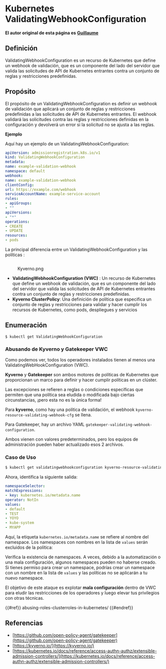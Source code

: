 # Kubernetes ValidatingWebhookConfiguration

**El autor original de esta página es** [**Guillaume**](https://www.linkedin.com/in/guillaume-chapela-ab4b9a196)

## Definición

ValidatingWebhookConfiguration es un recurso de Kubernetes que define un webhook de validación, que es un componente del lado del servidor que valida las solicitudes de API de Kubernetes entrantes contra un conjunto de reglas y restricciones predefinidas.

## Propósito

El propósito de un ValidatingWebhookConfiguration es definir un webhook de validación que aplicará un conjunto de reglas y restricciones predefinidas a las solicitudes de API de Kubernetes entrantes. El webhook validará las solicitudes contra las reglas y restricciones definidas en la configuración y devolverá un error si la solicitud no se ajusta a las reglas.

**Ejemplo**

Aquí hay un ejemplo de un ValidatingWebhookConfiguration:
```yaml
apiVersion: admissionregistration.k8s.io/v1
kind: ValidatingWebhookConfiguration
metadata:
name: example-validation-webhook
namespace: default
webhook:
name: example-validation-webhook
clientConfig:
url: https://example.com/webhook
serviceAccountName: example-service-account
rules:
- apiGroups:
- ""
apiVersions:
- "*"
operations:
- CREATE
- UPDATE
resources:
- pods
```
La principal diferencia entre un ValidatingWebhookConfiguration y las políticas :&#x20;

<figure><img src="../../images/Kyverno.png" alt=""><figcaption><p>Kyverno.png</p></figcaption></figure>

- **ValidatingWebhookConfiguration (VWC)** : Un recurso de Kubernetes que define un webhook de validación, que es un componente del lado del servidor que valida las solicitudes de API de Kubernetes entrantes contra un conjunto de reglas y restricciones predefinidas.
- **Kyverno ClusterPolicy**: Una definición de política que especifica un conjunto de reglas y restricciones para validar y hacer cumplir los recursos de Kubernetes, como pods, despliegues y servicios

## Enumeración
```
$ kubectl get ValidatingWebhookConfiguration
```
### Abusando de Kyverno y Gatekeeper VWC

Como podemos ver, todos los operadores instalados tienen al menos una ValidatingWebHookConfiguration (VWC).

**Kyverno** y **Gatekeeper** son ambos motores de políticas de Kubernetes que proporcionan un marco para definir y hacer cumplir políticas en un clúster.

Las excepciones se refieren a reglas o condiciones específicas que permiten que una política sea eludida o modificada bajo ciertas circunstancias, ¡pero esta no es la única forma!

Para **kyverno**, como hay una política de validación, el webhook `kyverno-resource-validating-webhook-cfg` se llena.

Para Gatekeeper, hay un archivo YAML `gatekeeper-validating-webhook-configuration`.

Ambos vienen con valores predeterminados, pero los equipos de administración pueden haber actualizado esos 2 archivos.

### Caso de Uso
```bash
$ kubectl get validatingwebhookconfiguration kyverno-resource-validating-webhook-cfg -o yaml
```
Ahora, identifica la siguiente salida:
```yaml
namespaceSelector:
matchExpressions:
- key: kubernetes.io/metadata.name
operator: NotIn
values:
- default
- TEST
- YOYO
- kube-system
- MYAPP
```
Aquí, la etiqueta `kubernetes.io/metadata.name` se refiere al nombre del namespace. Los namespaces con nombres en la lista de `values` serán excluidos de la política:

Verifica la existencia de namespaces. A veces, debido a la automatización o una mala configuración, algunos namespaces pueden no haberse creado. Si tienes permiso para crear un namespace, podrías crear un namespace con un nombre en la lista de `values` y las políticas no se aplicarán a tu nuevo namespace.

El objetivo de este ataque es explotar **mala configuración** dentro de VWC para eludir las restricciones de los operadores y luego elevar tus privilegios con otras técnicas.

{{#ref}}
abusing-roles-clusterroles-in-kubernetes/
{{#endref}}

## Referencias

- [https://github.com/open-policy-agent/gatekeeper](https://github.com/open-policy-agent/gatekeeper)
- [https://kyverno.io/](https://kyverno.io/)
- [https://kubernetes.io/docs/reference/access-authn-authz/extensible-admission-controllers/](https://kubernetes.io/docs/reference/access-authn-authz/extensible-admission-controllers/)
